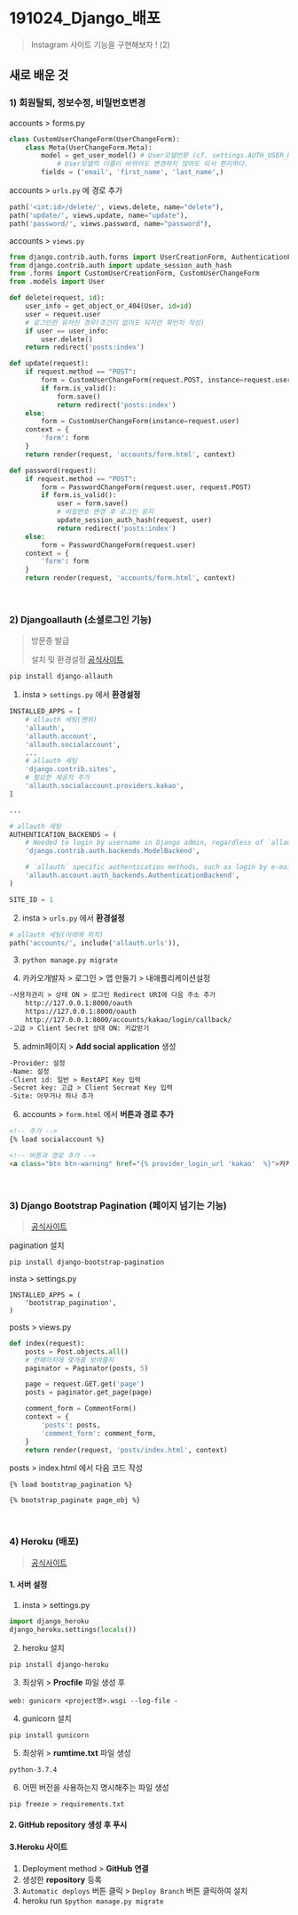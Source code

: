 # 191024_Django_배포

> Instagram 사이트 기능을 구현해보자 ! (2)

## 새로 배운 것

### 1)  회원탈퇴, 정보수정, 비밀번호변경

accounts > forms.py

```python
class CustomUserChangeForm(UserChangeForm):
    class Meta(UserChangeForm.Meta):
        model = get_user_model() # User모델반환 (cf. settings.AUTH_USER_MODEL은 문자열반환)
            # User모델의 이름이 바뀌어도 변경하지 않아도 되서 편리하다.
        fields = ('email', 'first_name', 'last_name',)
```

accounts > `urls.py` 에 경로 추가

```python
path('<int:id>/delete/', views.delete, name="delete"),
path('update/', views.update, name="update"),
path('password/', views.password, name="password"),
```

accounts > `views.py` 

```python
from django.contrib.auth.forms import UserCreationForm, AuthenticationForm, UserChangeForm, PasswordChangeForm
from django.contrib.auth import update_session_auth_hash
from .forms import CustomUserCreationForm, CustomUserChangeForm
from .models import User

def delete(request, id):
    user_info = get_object_or_404(User, id=id)
    user = request.user
    # 로그인한 유저인 경우(조건이 없어도 되지만 확인차 작성)
    if user == user_info:
        user.delete()
    return redirect('posts:index')

def update(request):
    if request.method == "POST":
        form = CustomUserChangeForm(request.POST, instance=request.user)
        if form.is_valid():
            form.save()
            return redirect('posts:index')
    else:
        form = CustomUserChangeForm(instance=request.user)
    context = {
        'form': form
    }
    return render(request, 'accounts/form.html', context)

def password(request):
    if request.method == "POST":
        form = PasswordChangeForm(request.user, request.POST)
        if form.is_valid():
            user = form.save()
            # 비밀번호 변경 후 로그인 유지
            update_session_auth_hash(request, user)
            return redirect('posts:index')
    else:
        form = PasswordChangeForm(request.user)
    context = {
        'form': form
    }
    return render(request, 'accounts/form.html', context)
```

<br>

### 2)  Djangoallauth (소셜로그인 기능) 

> 방문증 발급 
>
> 설치 및 환경설정 [공식사이트](https://django-allauth.readthedocs.io/en/latest/installation.html)

```python
pip install django-allauth
```

1. insta > `settings.py` 에서 **환경설정**

```python
INSTALLED_APPS = [
    # allauth 세팅(맨위)
    'allauth',
    'allauth.account',
    'allauth.socialaccount',
    ...
    # allauth 세팅
    'django.contrib.sites',
    # 필요한 제공자 추가
    'allauth.socialaccount.providers.kakao',
]

...

# allauth 세팅
AUTHENTICATION_BACKENDS = (
    # Needed to login by username in Django admin, regardless of `allauth`
    'django.contrib.auth.backends.ModelBackend',

    # `allauth` specific authentication methods, such as login by e-mail
    'allauth.account.auth_backends.AuthenticationBackend',
)

SITE_ID = 1
```

2. insta > `urls.py` 에서 **환경설정**

```python
# allauth 세팅(아래에 위치)
path('accounts/', include('allauth.urls')),
```

3. `python manage.py migrate`

4. 카카오개발자 > 로그인 > 앱 만들기 > 내애플리케이션설정

```html
-사용자관리 > 상태 ON > 로그인 Redirect URI에 다음 주소 추가
	http://127.0.0.1:8000/oauth
	https://127.0.0.1:8000/oauth
	http://127.0.0.1:8000/accounts/kakao/login/callback/
-고급 > Client Secret 상태 ON: 키값받기
```

5. admin페이지 > **Add social application** 생성

```html
-Provider: 설정
-Name: 설정
-Client id: 일반 > RestAPI Key 입력
-Secret key: 고급 > Client Secreat Key 입력
-Site: 아무거나 하나 추가
```

6. accounts > `form.html` 에서 **버튼과 경로 추가**

```html
<!-- 추가 -->
{% load socialaccount %}

<!-- 버튼과 경로 추가 -->
<a class="btn btn-warning" href="{% provider_login_url 'kakao'  %}">카카오로그인</a>
```

<br>

### 3) Django Bootstrap Pagination (페이지 넘기는 기능)

> [공식사이트](https://pypi.org/project/django-bootstrap-pagination/)

pagination 설치

```
pip install django-bootstrap-pagination
```

insta > settings.py

```
INSTALLED_APPS = (
	'bootstrap_pagination',
)
```

posts > views.py

```python
def index(request):
    posts = Post.objects.all()
    # 한페이지에 몇개를 보여줄지
    paginator = Paginator(posts, 5) 

    page = request.GET.get('page')
    posts = paginator.get_page(page)

    comment_form = CommentForm()
    context = {
        'posts': posts,
        'comment_form': comment_form,
    }
    return render(request, 'posts/index.html', context)
```

posts > index.html 에서 다음 코드 작성

```
{% load bootstrap_pagination %}
```

```
{% bootstrap_paginate page_obj %}
```

<br>

### 4) Heroku (배포)

> [공식사이트](https://www.heroku.com/)

#### 1. 서버 설정

1. insta > settings.py

```python
import django_heroku
django_heroku.settings(locals())
```

2. heroku 설치

```
pip install django-heroku
```

3. 최상위 > **Procfile** 파일 생성 후

```
web: gunicorn <project명>.wsgi --log-file -
```

4. gunicorn 설치

```
pip install gunicorn
```

5. 최상위 > **rumtime.txt** 파일 생성

```
python-3.7.4
```

6. 어떤 버전을 사용하는지 명시해주는 파일 생성

```
pip freeze > requirements.txt
```

#### 2. GitHub repository 생성 후 푸시

#### 3.Heroku 사이트

1. Deployment method > **GitHub 연결**
2. 생성한 **repository** 등록
3. `Automatic deploys` 버튼 클릭 > `Deploy Branch` 버튼 클릭하여 설치
4. heroku run `$python manage.py migrate`
